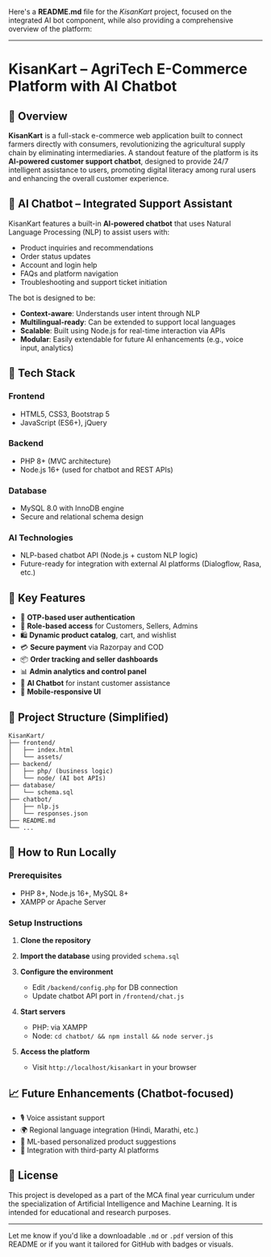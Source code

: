 Here's a **README.md** file for the *KisanKart* project, focused on the integrated AI bot component, while also providing a comprehensive overview of the platform:

---

# KisanKart – AgriTech E-Commerce Platform with AI Chatbot

## 🌾 Overview

**KisanKart** is a full-stack e-commerce web application built to connect farmers directly with consumers, revolutionizing the agricultural supply chain by eliminating intermediaries. A standout feature of the platform is its **AI-powered customer support chatbot**, designed to provide 24/7 intelligent assistance to users, promoting digital literacy among rural users and enhancing the overall customer experience.

## 🤖 AI Chatbot – Integrated Support Assistant

KisanKart features a built-in **AI-powered chatbot** that uses Natural Language Processing (NLP) to assist users with:

* Product inquiries and recommendations
* Order status updates
* Account and login help
* FAQs and platform navigation
* Troubleshooting and support ticket initiation

The bot is designed to be:

* **Context-aware**: Understands user intent through NLP
* **Multilingual-ready**: Can be extended to support local languages
* **Scalable**: Built using Node.js for real-time interaction via APIs
* **Modular**: Easily extendable for future AI enhancements (e.g., voice input, analytics)

## 🔧 Tech Stack

### Frontend

* HTML5, CSS3, Bootstrap 5
* JavaScript (ES6+), jQuery

### Backend

* PHP 8+ (MVC architecture)
* Node.js 16+ (used for chatbot and REST APIs)

### Database

* MySQL 8.0 with InnoDB engine
* Secure and relational schema design

### AI Technologies

* NLP-based chatbot API (Node.js + custom NLP logic)
* Future-ready for integration with external AI platforms (Dialogflow, Rasa, etc.)

## 🔐 Key Features

* 🔑 **OTP-based user authentication**
* 👥 **Role-based access** for Customers, Sellers, Admins
* 🛍️ **Dynamic product catalog**, cart, and wishlist
* 💳 **Secure payment** via Razorpay and COD
* 📦 **Order tracking and seller dashboards**
* 📊 **Admin analytics and control panel**
* 🤖 **AI Chatbot** for instant customer assistance
* 📱 **Mobile-responsive UI**

## 📁 Project Structure (Simplified)

```
KisanKart/
├── frontend/
│   ├── index.html
│   └── assets/
├── backend/
│   ├── php/ (business logic)
│   └── node/ (AI bot APIs)
├── database/
│   └── schema.sql
├── chatbot/
│   ├── nlp.js
│   └── responses.json
├── README.md
└── ...
```

## 🚀 How to Run Locally

### Prerequisites

* PHP 8+, Node.js 16+, MySQL 8+
* XAMPP or Apache Server

### Setup Instructions

1. **Clone the repository**
2. **Import the database** using provided `schema.sql`
3. **Configure the environment**

   * Edit `/backend/config.php` for DB connection
   * Update chatbot API port in `/frontend/chat.js`
4. **Start servers**

   * PHP: via XAMPP
   * Node: `cd chatbot/ && npm install && node server.js`
5. **Access the platform**

   * Visit `http://localhost/kisankart` in your browser

## 📈 Future Enhancements (Chatbot-focused)

* 🎙️ Voice assistant support
* 🌍 Regional language integration (Hindi, Marathi, etc.)
* 🧠 ML-based personalized product suggestions
* 📡 Integration with third-party AI platforms

## 📜 License

This project is developed as a part of the MCA final year curriculum under the specialization of Artificial Intelligence and Machine Learning. It is intended for educational and research purposes.

---

Let me know if you'd like a downloadable `.md` or `.pdf` version of this README or if you want it tailored for GitHub with badges or visuals.
